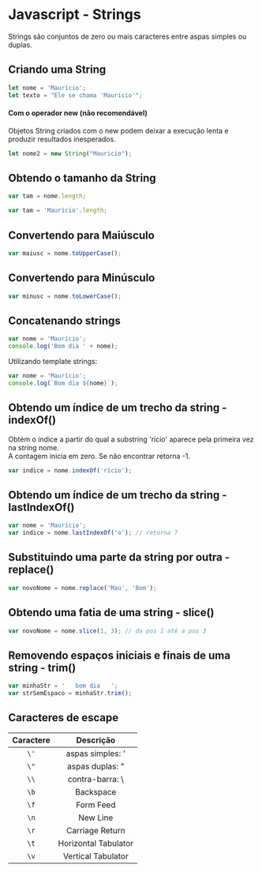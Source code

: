 # Javascript - Strings

Strings são conjuntos de zero ou mais caracteres entre aspas simples ou duplas.  

## Criando uma String

~~~javascript
let nome = 'Maurício';
let texto = "Ele se chama 'Mauricio'";
~~~

#### Com o operador new (não recomendável)

Objetos String criados com o new podem deixar a execução lenta e produzir resultados inesperados.

~~~javascript
let nome2 = new String("Mauricio");
~~~

## Obtendo o tamanho da String

~~~javascript
var tam = nome.length;
~~~

~~~javascript
var tam = 'Maurício'.length;
~~~

## Convertendo para Maiúsculo

~~~javascript
var maiusc = nome.toUpperCase();
~~~

## Convertendo para Minúsculo

~~~javascript
var minusc = nome.toLowerCase();
~~~

## Concatenando strings

~~~javascript
var nome = 'Maurício';
console.log('Bom dia ' + nome);
~~~

Utilizando template strings:

~~~javascript
var nome = 'Maurício';
console.log(`Bom dia ${nome}`);
~~~

## Obtendo um índice de um trecho da string - indexOf()

Obtém o índice a partir do qual a substring 'rício' aparece pela primeira vez na string nome.  
A contagem inicia em zero. Se não encontrar retorna -1.

~~~javascript
var indice = nome.indexOf('rício');
~~~

## Obtendo um índice de um trecho da string - lastIndexOf()

~~~javascript
var nome = 'Maurício';
var indice = nome.lastIndexOf('o'); // retorna 7
~~~

## Substituindo uma parte da string por outra - replace()

~~~javascript
var novoNome = nome.replace('Mau', 'Bom');
~~~

## Obtendo uma fatia de uma string - slice()

~~~javascript
var novoNome = nome.slice(1, 3); // da pos 1 até a pos 3
~~~

## Removendo espaços iniciais e finais de uma string - trim()

~~~javascript
var minhaStr = '   bom dia   ';
var strSemEspaco = minhaStr.trim();
~~~

## Caracteres de escape

| Caractere | Descrição |
| :---:     | :---:     |
|```\'``` | aspas simples: \' |
|```\"``` | aspas duplas:  \" |
|```\\``` | contra-barra: \\ |
|```\b``` | Backspace |
|```\f``` | Form Feed |
|```\n``` | New Line |
|```\r``` | Carriage Return |
|```\t``` | Horizontal Tabulator |
|```\v``` | Vertical Tabulator |

